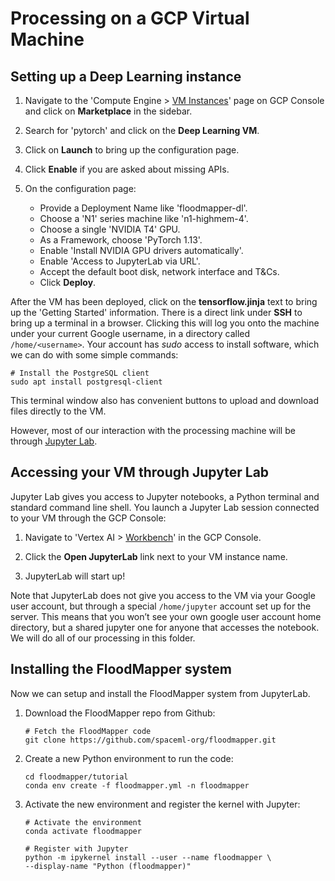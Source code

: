 # Processing on a GCP Virtual Machine

## Setting up a Deep Learning instance

 1. Navigate to the 'Compute Engine > [VM
    Instances](https://console.cloud.google.com/compute/instances)'
    page on GCP Console and click on **Marketplace** in the sidebar.

 1. Search for 'pytorch' and click on the **Deep Learning VM**.

 1. Click on **Launch** to bring up the configuration page.

 1. Click **Enable** if you are asked about missing APIs.

 1. On the configuration page:
     * Provide a Deployment Name like 'floodmapper-dl'.
     * Choose a 'N1' series machine like 'n1-highmem-4'.
     * Choose a single 'NVIDIA T4' GPU.
     * As a Framework, choose 'PyTorch 1.13'.
     * Enable 'Install NVIDIA GPU drivers automatically'.
     * Enable 'Access to JupyterLab via URL'.
     * Accept the default boot disk, network interface and T&Cs.
     * Click **Deploy**.

After the VM has been deployed, click on the **tensorflow.jinja** text
to bring up the 'Getting Started' information. There is a direct link
under **SSH** to bring up a terminal in a browser. Clicking this will
log you onto the machine under your current Google username, in a
directory called ```/home/<username>```. Your account has *sudo*
access to install software, which we can do with some simple commands:

```
# Install the PostgreSQL client
sudo apt install postgresql-client
```

This terminal window also has convenient buttons to upload and
download files directly to the VM.

However, most of our interaction with the processing machine will be
through [Jupyter Lab](https://jupyter.org/).


## Accessing your VM through Jupyter Lab

Jupyter Lab gives you access to Jupyter notebooks, a Python terminal
and standard command line shell. You launch a Jupyter Lab session
connected to your VM through the GCP Console:

 1. Navigate to 'Vertex AI >
    [Workbench](https://console.cloud.google.com/vertex-ai/workbench)'
    in the GCP Console.
 1. Click the **Open JupyterLab** link next to your VM instance name.

 1. JupyterLab will start up!

Note that JupyterLab does not give you access to the VM via your
Google user account, but through a special ```/home/jupyter``` account
set up for the server. This means that you won’t see your own google
user account home directory, but a shared jupyter one for anyone that
accesses the notebook. We will do all of our processing in this
folder.

 
## Installing the FloodMapper system

Now we can setup and install the FloodMapper system from JupyterLab.

 1. Download the FloodMapper repo from Github:
     ```
     # Fetch the FloodMapper code
     git clone https://github.com/spaceml-org/floodmapper.git
     ```

 1. Create a new Python environment to run the code:
     ```
     cd floodmapper/tutorial
     conda env create -f floodmapper.yml -n floodmapper
     ```

 1. Activate the new environment and register the kernel with Jupyter:
     ```
     # Activate the environment
     conda activate floodmapper

     # Register with Jupyter
     python -m ipykernel install --user --name floodmapper \
     --display-name "Python (floodmapper)"
     ```
